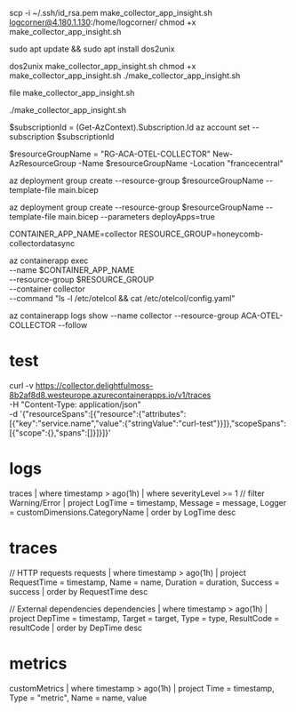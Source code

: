 
scp -i ~/.ssh/id_rsa.pem make_collector_app_insight.sh logcorner@4.180.1.130:/home/logcorner/
chmod +x make_collector_app_insight.sh

sudo apt update && sudo apt install dos2unix


dos2unix make_collector_app_insight.sh
chmod +x make_collector_app_insight.sh
./make_collector_app_insight.sh


file make_collector_app_insight.sh


./make_collector_app_insight.sh



$subscriptionId = (Get-AzContext).Subscription.Id
az account set --subscription $subscriptionId

$resourceGroupName = "RG-ACA-OTEL-COLLECTOR"
New-AzResourceGroup -Name $resourceGroupName -Location "francecentral"

az deployment group create  --resource-group $resourceGroupName --template-file main.bicep 


az deployment group create  --resource-group $resourceGroupName --template-file main.bicep --parameters deployApps=true

CONTAINER_APP_NAME=collector
RESOURCE_GROUP=honeycomb-collectordatasync

az containerapp exec \
  --name $CONTAINER_APP_NAME \
  --resource-group $RESOURCE_GROUP \
  --container collector \
  --command "ls -l /etc/otelcol && cat /etc/otelcol/config.yaml"


az containerapp logs show  --name collector  --resource-group ACA-OTEL-COLLECTOR --follow

# test

curl -v https://collector.delightfulmoss-8b2af8d8.westeurope.azurecontainerapps.io/v1/traces \
 -H "Content-Type: application/json" \
 -d '{"resourceSpans":[{"resource":{"attributes":[{"key":"service.name","value":{"stringValue":"curl-test"}}]},"scopeSpans":[{"scope":{},"spans":[]}]}]}'


# logs

traces
| where timestamp > ago(1h)
| where severityLevel >= 1              // filter Warning/Error
| project LogTime = timestamp,
          Message = message,
          Logger = customDimensions.CategoryName
| order by LogTime desc

# traces

// HTTP requests
requests
| where timestamp > ago(1h)
| project RequestTime = timestamp,
          Name = name,
          Duration = duration,
          Success = success
| order by RequestTime desc

// External dependencies
dependencies
| where timestamp > ago(1h)
| project DepTime = timestamp,
          Target = target,
          Type = type,
          ResultCode = resultCode
| order by DepTime desc

# metrics

customMetrics
  | where timestamp > ago(1h)
  | project Time = timestamp,
            Type = "metric",
            Name = name, value